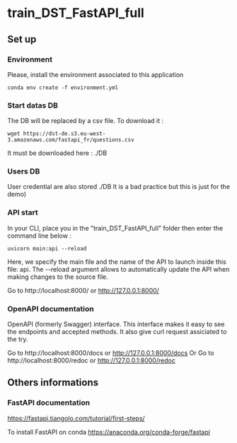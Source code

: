 # train_DST_FastAPI_full

## Set up

### Environment
Please, install the environment associated to this application

    conda env create -f environment.yml

### Start datas DB
The DB will be replaced by a csv file. To download it :

    wget https://dst-de.s3.eu-west-3.amazonaws.com/fastapi_fr/questions.csv

It must be downloaded here : ./DB

### Users DB
User credential are also stored ./DB
It is a bad practice but this is just for the demo)

### API start
In your CLI, place you in the "train_DST_FastAPI_full" folder then enter the command line below :

    uvicorn main:api --reload 

Here, we specify the main file and the name of the API to launch inside this file: api. The --reload argument allows to automatically update the API when making changes to the source file.

Go to http://localhost:8000/ or http://127.0.0.1:8000/

### OpenAPI documentation
OpenAPI (formerly Swagger) interface. This interface makes it easy to see the endpoints and accepted methods. It also give curl request assiciated to the try.

Go to http://localhost:8000/docs or http://127.0.0.1:8000/docs
Or
Go to http://localhost:8000/redoc or http://127.0.0.1:8000/redoc

## Others informations

### FastAPI documentation
https://fastapi.tiangolo.com/tutorial/first-steps/

To install FastAPI on conda
https://anaconda.org/conda-forge/fastapi



